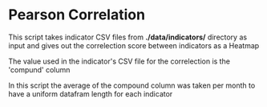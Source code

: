 <h1>Pearson Correlation</h1>

<p>This script takes indicator CSV files from <b>./data/indicators/</b> directory as input and gives out the correlection score between indicators as a Heatmap</p>
<p>The value used in the indicator's CSV file for the correlection is the 'compund' column</p>
<p>In this script the average of the compound column was taken per month to have a uniform datafram length for each indicator</p>
